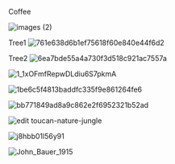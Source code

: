 Coffee

![images (2)](https://github.com/user-attachments/assets/4904cc69-9f9d-48bf-8683-5a5505253a8b)

Tree1 
![761e638d6b1ef75618f60e840e44f6d2](https://github.com/user-attachments/assets/cfe38605-c65f-4ac5-83c8-600a2205d171)

Tree2
![6ea7bde55a4a730f3d518c921ac7557a](https://github.com/user-attachments/assets/67b087f6-8538-49ac-a13e-3f8ab20f5e77)


![1_1xOFmfRepwDLdiu6S7pkmA](https://github.com/user-attachments/assets/c0a13854-700c-4300-af7c-879466bb23f4)

![1be6c5f4813baddfc335f9e861264fe6](https://github.com/user-attachments/assets/a916894b-78ad-48ec-95a2-159e3a6ae914)

![bb771849ad8a9c862e2f6952321b52ad](https://github.com/user-attachments/assets/5d619dc2-d313-4859-ac88-9b1bfa0015ee)

![edit toucan-nature-jungle](https://github.com/user-attachments/assets/4aa95fbb-d2f0-4be2-acb2-831fd2996a84)

![j8hbb01l56y91](https://github.com/user-attachments/assets/b04de7cc-bd5d-41df-b334-87b925ae1563)


![John_Bauer_1915](https://github.com/user-attachments/assets/e71baa51-ad36-42aa-a225-b46f6b1c850a)
